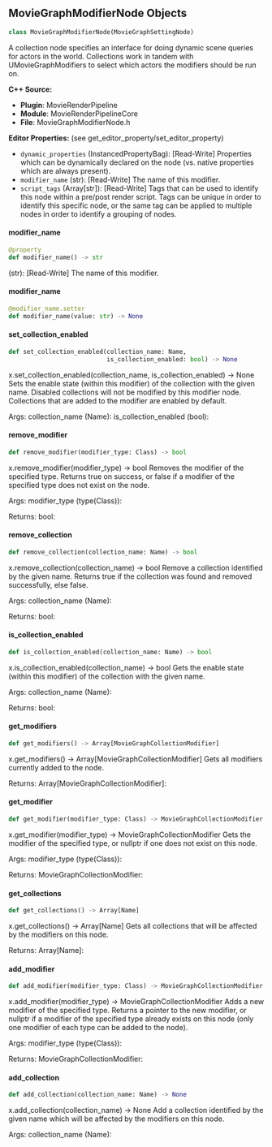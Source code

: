 ## MovieGraphModifierNode Objects

```python
class MovieGraphModifierNode(MovieGraphSettingNode)
```

A collection node specifies an interface for doing dynamic scene queries for actors in the world. Collections work in tandem with
UMovieGraphModifiers to select which actors the modifiers should be run on.

**C++ Source:**

- **Plugin**: MovieRenderPipeline
- **Module**: MovieRenderPipelineCore
- **File**: MovieGraphModifierNode.h

**Editor Properties:** (see get_editor_property/set_editor_property)

- ``dynamic_properties`` (InstancedPropertyBag):  [Read-Write] Properties which can be dynamically declared on the node (vs. native properties which are always present).
- ``modifier_name`` (str):  [Read-Write] The name of this modifier.
- ``script_tags`` (Array[str]):  [Read-Write] Tags that can be used to identify this node within a pre/post render script. Tags can be unique in order to identify this specific node,
  or the same tag can be applied to multiple nodes in order to identify a grouping of nodes.

<a id="unreal.MovieGraphModifierNode.modifier_name"></a>

#### modifier_name

```python
@property
def modifier_name() -> str
```

(str):  [Read-Write] The name of this modifier.

<a id="unreal.MovieGraphModifierNode.modifier_name"></a>

#### modifier_name

```python
@modifier_name.setter
def modifier_name(value: str) -> None
```

<a id="unreal.MovieGraphModifierNode.set_collection_enabled"></a>

#### set_collection_enabled

```python
def set_collection_enabled(collection_name: Name,
                           is_collection_enabled: bool) -> None
```

x.set_collection_enabled(collection_name, is_collection_enabled) -> None
Sets the enable state (within this modifier) of the collection with the given name. Disabled collections will not be modified by this modifier
node. Collections that are added to the modifier are enabled by default.

Args:
    collection_name (Name): 
    is_collection_enabled (bool):

<a id="unreal.MovieGraphModifierNode.remove_modifier"></a>

#### remove_modifier

```python
def remove_modifier(modifier_type: Class) -> bool
```

x.remove_modifier(modifier_type) -> bool
Removes the modifier of the specified type. Returns true on success, or false if a modifier of the specified type does not exist on the node.

Args:
    modifier_type (type(Class)): 

Returns:
    bool:

<a id="unreal.MovieGraphModifierNode.remove_collection"></a>

#### remove_collection

```python
def remove_collection(collection_name: Name) -> bool
```

x.remove_collection(collection_name) -> bool
Remove a collection identified by the given name. Returns true if the collection was found and removed successfully, else false.

Args:
    collection_name (Name): 

Returns:
    bool:

<a id="unreal.MovieGraphModifierNode.is_collection_enabled"></a>

#### is_collection_enabled

```python
def is_collection_enabled(collection_name: Name) -> bool
```

x.is_collection_enabled(collection_name) -> bool
Gets the enable state (within this modifier) of the collection with the given name.

Args:
    collection_name (Name): 

Returns:
    bool:

<a id="unreal.MovieGraphModifierNode.get_modifiers"></a>

#### get_modifiers

```python
def get_modifiers() -> Array[MovieGraphCollectionModifier]
```

x.get_modifiers() -> Array[MovieGraphCollectionModifier]
Gets all modifiers currently added to the node.

Returns:
    Array[MovieGraphCollectionModifier]:

<a id="unreal.MovieGraphModifierNode.get_modifier"></a>

#### get_modifier

```python
def get_modifier(modifier_type: Class) -> MovieGraphCollectionModifier
```

x.get_modifier(modifier_type) -> MovieGraphCollectionModifier
Gets the modifier of the specified type, or nullptr if one does not exist on this node.

Args:
    modifier_type (type(Class)): 

Returns:
    MovieGraphCollectionModifier:

<a id="unreal.MovieGraphModifierNode.get_collections"></a>

#### get_collections

```python
def get_collections() -> Array[Name]
```

x.get_collections() -> Array[Name]
Gets all collections that will be affected by the modifiers on this node.

Returns:
    Array[Name]:

<a id="unreal.MovieGraphModifierNode.add_modifier"></a>

#### add_modifier

```python
def add_modifier(modifier_type: Class) -> MovieGraphCollectionModifier
```

x.add_modifier(modifier_type) -> MovieGraphCollectionModifier
Adds a new modifier of the specified type. Returns a pointer to the new modifier, or nullptr if a modifier of the specified type already
exists on this node (only one modifier of each type can be added to the node).

Args:
    modifier_type (type(Class)): 

Returns:
    MovieGraphCollectionModifier:

<a id="unreal.MovieGraphModifierNode.add_collection"></a>

#### add_collection

```python
def add_collection(collection_name: Name) -> None
```

x.add_collection(collection_name) -> None
Add a collection identified by the given name which will be affected by the modifiers on this node.

Args:
    collection_name (Name):

<a id="unreal.MovieGraphOutputNode"></a>